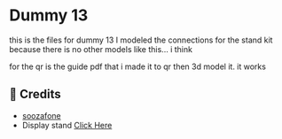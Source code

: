 # Dummy 13

this is the files for dummy 13
I modeled the connections for the stand kit because there is no other models like this... i think

for the qr is the guide pdf that i made it to qr then 3d model it. it works

## 🙏 Credits
- [soozafone](https://www.printables.com/@soozafone)
- Display stand [Click Here](https://www.printables.com/model/999989-dummy-13-simple-display-stand)
